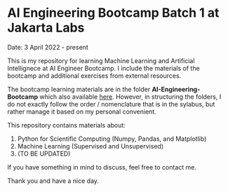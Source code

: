 # AI Engineering Bootcamp Batch 1 at Jakarta Labs 

Date: 3 April 2022 - present

This is my repository for learning Machine Learning and Artificial Intellignece at AI Engineer Bootcamp. I include the materials of the bootcamp and additional exercises from external resources.

The bootcamp learning materials are in the folder **AI-Engineering-Bootcamp** which also available [here](https://github.com/ramadnsyh/AI-Engineering-Course). However, in structuring the folders, I do not exactly follow the order / nomenclature that is in the sylabus, but rather manage it based on my personal convenient. 

This repository contains materials about:
1. Python for Scientific Computing (Numpy, Pandas, and Matplotlib)
2. Machine Learning (Supervised and Unsupervised)
3. (TO BE UPDATED)



If you have something in mind to discuss, feel free to contact me. 

Thank you and have a nice day.
